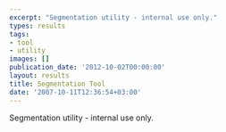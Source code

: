 ```yaml
---
excerpt: "Segmentation utility - internal use only."
types: results
tags:
- tool
- utility
images: []
publication_date: '2012-10-02T00:00:00'
layout: results
title: Segmentation Tool
date: '2007-10-11T12:36:54+03:00'
---
```

Segmentation utility - internal use only.
